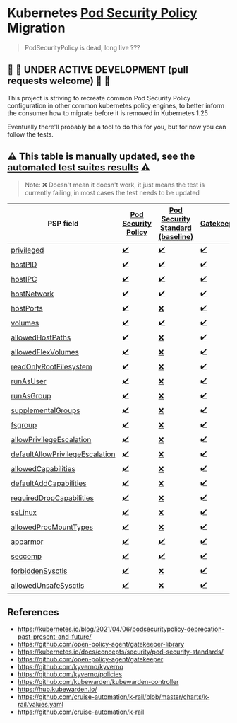 # Kubernetes [Pod Security Policy](https://kubernetes.io/docs/concepts/policy/pod-security-policy/) Migration

> PodSecurityPolicy is dead, long live ???

## 🚨 🚧 UNDER ACTIVE DEVELOPMENT (pull requests welcome) 🚧 🚨

This project is striving to recreate common Pod Security Policy configuration in other common kubernetes policy engines, to better inform the consumer how to migrate before it is removed in Kubernetes 1.25

Eventually there'll probably be a tool to do this for you, but for now you can follow the tests.

## :warning: This table is manually updated, see the [automated test suites results](https://github.com/appvia/psp-migration/actions/workflows/ci.yml) :warning:

> Note: ❌ Doesn't mean it doesn't work, it just means the test is currently failing, in most cases the test needs to be updated

| PSP field                                                                  | [Pod Security Policy](https://kubernetes.io/docs/concepts/policy/pod-security-policy/) | [Pod Security Standard (baseline)](https://kubernetes.io/docs/concepts/security/pod-security-standards/) | [Gatekeeper](https://github.com/open-policy-agent/gatekeeper) | [Kyverno](https://github.com/kyverno/kyverno)             | [Kubewarden](https://github.com/kubewarden/kubewarden-controller) | [k-rail](https://github.com/cruise-automation/k-rail)   |
| -------------------------------------------------------------------------- | -------------------------------------------------------------------------------------- | ------------------------------------------------------------------------------------------------------ | ------------------------------------------------------------- | --------------------------------------------------------- | ----------------------------------------------------------------- | ------------------------------------------------------- |
| [privileged](./tests/privileged)                                           | [✔️](./tests/privileged/psp.yaml)                                                       | [✔️](./tests/privileged/pss.yaml)                                                                       | [✔️](./tests/privileged/gatekeeper.yaml)                       | [✔️](./tests/privileged/kyverno.yaml)                      | [✔️](./tests/privileged/kubewarden.yaml)                           | [✔️](./tests/privileged/krail.yaml)                      |
| [hostPID](./tests/hostPID)                                                 | [✔️](./tests/hostPID/psp.yaml)                                                          | [✔️](./tests/hostPID/pss.yaml)                                                                          | [✔️](./tests/hostPID/hostPID.yaml)                             | [✔️](./tests/hostPID/kyverno.yaml)                         | [✔️](./tests/hostPID/kubewarden.yaml)                              | [✔️](./tests/hostPID/krail.yaml)                         |
| [hostIPC](./tests/hostIPC)                                                 | [✔️](./tests/hostIPC/psp.yaml)                                                          | [✔️](./tests/hostIPC/pss.yaml)                                                                          | [✔️](./tests/hostIPC/gatekeeper.yaml)                          | [✔️](./tests/hostIPC/kyverno.yaml)                         | [✔️](./tests/hostIPC/kubewarden.yaml)                              | [❌](./tests/hostIPC/krail.yaml)                         |
| [hostNetwork](./tests/hostNetwork)                                         | [✔️](./tests/hostNetwork/psp.yaml)                                                      | [✔️](./tests/hostNetwork/pss.yaml)                                                                      | [✔️](./tests/hostNetwork/gatekeeper.yaml)                      | [✔️](./tests/hostNetwork/kyverno.yaml)                     | [✔️](./tests/hostNetwork/kubewarden.yaml)                          | [✔️](./tests/hostNetwork/krail.yaml)                     |
| [hostPorts](./tests/hostPorts)                                             | [✔️](./tests/hostPorts/psp.yaml)                                                        | [❌](./tests/hostPorts/pss.yaml)                                                                        | [✔️](./tests/hostPorts/gatekeeper.yaml)                        | [✔️](./tests/hostPorts/kyverno.yaml)                       | [✔️](./tests/hostPorts/kubewarden.yaml)                            | [❌](./tests/hostPorts/krail.yaml)                       |
| [volumes](./tests/volumes)                                                 | [✔️](./tests/volumes/psp.yaml)                                                          | [✔️](./tests/volumes/pss.yaml)                                                                          | [✔️](./tests/volumes/gatekeeper.yaml)                          | [✔️](./tests/volumes/kyverno.yaml)                         | [✔️](./tests/volumes/kubewarden.yaml)                              | [❌](./tests/volumes/krail.yaml)                         |
| [allowedHostPaths](./tests/allowedHostPaths)                               | [✔️](./tests/allowedHostPaths/psp.yaml)                                                 | [❌](./tests/allowedHostPaths/pss.yaml)                                                                 | [✔️](./tests/allowedHostPaths/gatekeeper.yaml)                 | [✔️](./tests/allowedHostPaths/kyverno.yaml)                | [✔️](./tests/allowedHostPaths/kubewarden.yaml)                     | [❌](./tests/allowedHostPaths/krail.yaml)                |
| [allowedFlexVolumes](./tests/allowedFlexVolumes)                           | [✔️](./tests/allowedFlexVolumes/psp.yaml)                                               | [❌](./tests/allowedFlexVolumes/pss.yaml)                                                               | [✔️](./tests/allowedFlexVolumes/gatekeeper.yaml)               | [✔️](./tests/allowedFlexVolumes/kyverno.yaml)              | [✔️](./tests/allowedFlexVolumes/kubewarden.yaml)                   | [❌](./tests/allowedFlexVolumes/krail.yaml)              |
| [readOnlyRootFilesystem](./tests/readOnlyRootFilesystem)                   | [✔️](./tests/readOnlyRootFilesystem/psp.yaml)                                           | [❌](./tests/readOnlyRootFilesystem/pss.yaml)                                                           | [✔️](./tests/readOnlyRootFilesystem/gatekeeper.yaml)           | [✔️](./tests/readOnlyRootFilesystem/kyverno.yaml)          | [✔️](./tests/readOnlyRootFilesystem/kubewarden.yaml)               | [❌](./tests/readOnlyRootFilesystem/krail.yaml)          |
| [runAsUser](./tests/runAsUser)                                             | [✔️](./tests/runAsUser/psp.yaml)                                                        | [❌](./tests/runAsUser/pss.yaml)                                                                        | [✔️](./tests/runAsUser/gatekeeper.yaml)                        | [✔️](./tests/runAsUser/kyverno.yaml)                       | [✔️](./tests/runAsUser/kubewarden.yaml)                            | [❌](./tests/runAsUser/krail.yaml)                       |
| [runAsGroup](./tests/runAsGroup)                                           | [✔️](./tests/runAsGroup/psp.yaml)                                                       | [❌](./tests/runAsGroup/pss.yaml)                                                                       | [✔️](./tests/runAsGroup/gatekeeper.yaml)                       | [✔️](./tests/runAsGroup/kyverno.yaml)                      | [✔️](./tests/runAsGroup/kubewarden.yaml)                           | [❌](./tests/runAsGroup/krail.yaml)                      |
| [supplementalGroups](./tests/supplementalGroups)                           | [✔️](./tests/supplementalGroups/psp.yaml)                                               | [❌](./tests/supplementalGroups/pss.yaml)                                                               | [✔️](./tests/supplementalGroups/gatekeeper.yaml)               | [❌](./tests/supplementalGroups/kyverno.yaml)              | [✔️](./tests/supplementalGroups/kubewarden.yaml)                   | [❌](./tests/supplementalGroups/krail.yaml)              |
| [fsgroup](./tests/fsgroup)                                                 | [✔️](./tests/fsgroup/psp.yaml)                                                          | [❌](./tests/fsgroup/pss.yaml)                                                                          | [✔️](./tests/fsgroup/gatekeeper.yaml)                          | [✔️](./tests/fsgroup/kyverno.yaml)                         | [✔️](./tests/fsgroup/kubewarden.yaml)                              | [❌](./tests/fsgroup/krail.yaml)                         |
| [allowPrivilegeEscalation](./tests/allowPrivilegeEscalation)               | [✔️](./tests/allowPrivilegeEscalation/psp.yaml)                                         | [❌](./tests/allowPrivilegeEscalation/pss.yaml)                                                         | [✔️](./tests/allowPrivilegeEscalation/gatekeeper.yaml)         | [✔️](./tests/allowPrivilegeEscalation/kyverno.yaml)        | [✔️](./tests/allowPrivilegeEscalation/kubewarden.yaml)             | [❌](./tests/allowPrivilegeEscalation/krail.yaml)        |
| [defaultAllowPrivilegeEscalation](./tests/defaultAllowPrivilegeEscalation) | [✔️](./tests/defaultAllowPrivilegeEscalation/psp.yaml)                                  | [❌](./tests/defaultAllowPrivilegeEscalation/pss.yaml)                                                  | [✔️](./tests/defaultAllowPrivilegeEscalation/gatekeeper.yaml)  | [✔️](./tests/defaultAllowPrivilegeEscalation/kyverno.yaml) | [✔️](./tests/defaultAllowPrivilegeEscalation/kubewarden.yaml)      | [❌](./tests/defaultAllowPrivilegeEscalation/krail.yaml) |
| [allowedCapabilities](./tests/allowedCapabilities)                         | [✔️](./tests/allowedCapabilities/psp.yaml)                                              | [❌](./tests/allowedCapabilities/pss.yaml)                                                              | [✔️](./tests/allowedCapabilities/gatekeeper.yaml)              | [✔️](./tests/allowedCapabilities/kyverno.yaml)             | [✔️](./tests/allowedCapabilities/kubewarden.yaml)                  | [❌](./tests/allowedCapabilities/krail.yaml)             |
| [defaultAddCapabilities](./tests/defaultAddCapabilities)                   | [✔️](./tests/defaultAddCapabilities/psp.yaml)                                           | [❌](./tests/defaultAddCapabilities/pss.yaml)                                                           | [✔️](./tests/defaultAddCapabilities/gatekeeper.yaml)           | [✔️](./tests/defaultAddCapabilities/kyverno.yaml)          | [✔️](./tests/defaultAddCapabilities/kubewarden.yaml)               | [❌](./tests/defaultAddCapabilities/krail.yaml)          |
| [requiredDropCapabilities](./tests/requiredDropCapabilities)               | [✔️](./tests/requiredDropCapabilities/psp.yaml)                                         | [❌](./tests/requiredDropCapabilities/pss.yaml)                                                         | [✔️](./tests/requiredDropCapabilities/gatekeeper.yaml)         | [✔️](./tests/requiredDropCapabilities/kyverno.yaml)        | [✔️](./tests/requiredDropCapabilities/kubewarden.yaml)             | [❌](./tests/requiredDropCapabilities/krail.yaml)        |
| [seLinux](./tests/seLinux)                                                 | [✔️](./tests/seLinux/psp.yaml)                                                          | [❌](./tests/seLinux/pss.yaml)                                                                          | [✔️](./tests/seLinux/gatekeeper.yaml)                          | [✔️](./tests/seLinux/kyverno.yaml)                         | [✔️](./tests/seLinux/kubewarden.yaml)                              | [❌](./tests/seLinux/krail.yaml)                         |
| [allowedProcMountTypes](./tests/allowedProcMountTypes)                     | [✔️](./tests/allowedProcMountTypes/psp.yaml)                                            | [❌](./tests/allowedProcMountTypes/pss.yaml)                                                            | [✔️](./tests/allowedProcMountTypes/gatekeeper.yaml)            | [✔️](./tests/allowedProcMountTypes/kyverno.yaml)           | [✔️](./tests/allowedProcMountTypes/kubewarden.yaml)                | [❌](./tests/allowedProcMountTypes/krail.yaml)           |
| [apparmor](./tests/apparmor)                                               | [✔️](./tests/apparmor/psp.yaml)                                                         | [✔️](./tests/apparmor/pss.yaml)                                                                         | [✔️](./tests/apparmor/gatekeeper.yaml)                         | [✔️](./tests/apparmor/kyverno.yaml)                        | [✔️](./tests/apparmor/kubewarden.yaml)                             | [✔️](./tests/apparmor/krail.yaml)                        |
| [seccomp](./tests/seccomp)                                                 | [✔️](./tests/seccomp/psp.yaml)                                                          | [✔️](./tests/seccomp/pss.yaml)                                                                          | [✔️](./tests/seccomp/gatekeeper.yaml)                          | [✔️](./tests/seccomp/kyverno.yaml)                         | [❌](./tests/seccomp/kubewarden.yaml)                              | [❌](./tests/seccomp/krail.yaml)                         |
| [forbiddenSysctls](./tests/forbiddenSysctls)                               | [✔️](./tests/forbiddenSysctls/psp.yaml)                                                 | [❌](./tests/forbiddenSysctls/pss.yaml)                                                                 | [✔️](./tests/forbiddenSysctls/gatekeeper.yaml)                 | [✔️](./tests/forbiddenSysctls/kyverno.yaml)                | [✔️](./tests/forbiddenSysctls/kubewarden.yaml)                     | [❌](./tests/forbiddenSysctls/krail.yaml)                |
| [allowedUnsafeSysctls](./tests/allowedUnsafeSysctls)                       | [✔️](./tests/allowedUnsafeSysctls/psp.yaml)                                             | [❌](./tests/allowedUnsafeSysctls/pss.yaml)                                                             | [✔️](./tests/allowedUnsafeSysctls/gatekeeper.yaml)             | [✔️](./tests/allowedUnsafeSysctls/kyverno.yaml)            | [✔️](./tests/allowedUnsafeSysctls/kubewarden.yaml)                 | [❌](./tests/allowedUnsafeSysctls/krail.yaml)            |

## References

- https://kubernetes.io/blog/2021/04/06/podsecuritypolicy-deprecation-past-present-and-future/
- https://github.com/open-policy-agent/gatekeeper-library
- https://kubernetes.io/docs/concepts/security/pod-security-standards/
- https://github.com/open-policy-agent/gatekeeper
- https://github.com/kyverno/kyverno
- https://github.com/kyverno/policies
- https://github.com/kubewarden/kubewarden-controller
- https://hub.kubewarden.io/
- https://github.com/cruise-automation/k-rail/blob/master/charts/k-rail/values.yaml
- https://github.com/cruise-automation/k-rail
